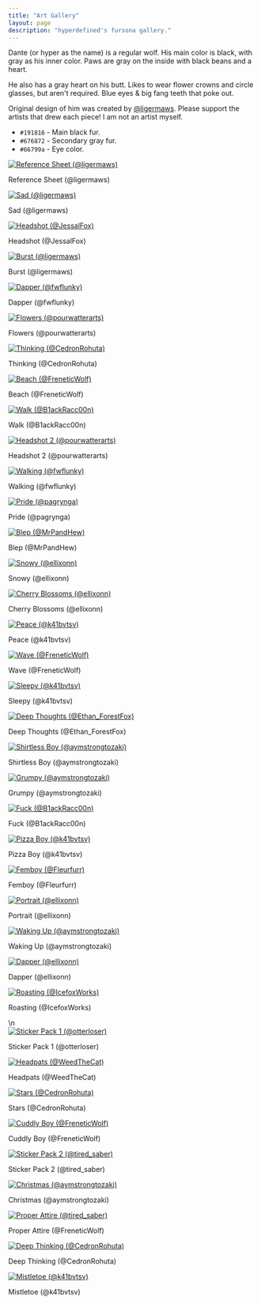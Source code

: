 ```yaml
---
title: "Art Gallery"
layout: page
description: "hyperdefined's fursona gallery."
---
```

<p>Dante (or hyper as the name) is a regular wolf. His main color is black, with gray as his inner color. Paws are gray on the inside with black beans and a heart.</p>
<p>He also has a gray heart on his butt. Likes to wear flower crowns and circle glasses, but aren't required. Blue eyes & big fang teeth that poke out.</p>
<p>Original design of him was created by <a href="https://twitter.com/ligermaws">@ligermaws</a>. Please support the artists that drew each piece! I am not an artist myself. </p>
<ul>
    <li>
        <code>#191816</code> - Main black fur.
    </li>
    <li>
        <code>#676872</code> - Secondary gray fur.
    </li>
    <li>
        <code>#66799a</code> - Eye color.
    </li>
</ul>
<div class="img-gallery">
    <a href="https://hyper.lol/art/ref.png" class="thumbnail">
        <span class="frame deferred">
            <img src="https://hyper.lol/art/ref.png" alt="Reference Sheet (@ligermaws)" />
        </span>
    </a>
    <div class="caption">
        <p>Reference Sheet (@ligermaws)</p>
    </div>
</div>
<div class="img-gallery">
    <a href="https://hyper.lol/art/sad.png" class="thumbnail">
        <span class="frame deferred">
            <img src="https://hyper.lol/art/sad.png" alt="Sad (@ligermaws)" />
        </span>
    </a>
    <div class="caption">
        <p>Sad (@ligermaws)</p>
    </div>
</div>
<div class="img-gallery">
    <a href="https://hyper.lol/art/headshot.png" class="thumbnail">
        <span class="frame deferred">
            <img src="https://hyper.lol/art/headshot.png" alt="Headshot (@JessalFox)" />
        </span>
    </a>
    <div class="caption">
        <p>Headshot (@JessalFox)</p>
    </div>
</div>
<div class="img-gallery">
    <a href="https://hyper.lol/art/burst.png" class="thumbnail">
        <span class="frame deferred">
            <img src="https://hyper.lol/art/burst.png" alt="Burst (@ligermaws)" />
        </span>
    </a>
    <div class="caption">
        <p>Burst (@ligermaws)</p>
    </div>
</div>
<div class="img-gallery">
    <a href="https://hyper.lol/art/dapper.png" class="thumbnail">
        <span class="frame deferred">
            <img src="https://hyper.lol/art/dapper.png" alt="Dapper (@fwflunky)" />
        </span>
    </a>
    <div class="caption">
        <p>Dapper (@fwflunky)</p>
    </div>
</div>
<div class="img-gallery">
    <a href="https://hyper.lol/art/flowers.png" class="thumbnail">
        <span class="frame deferred">
            <img src="https://hyper.lol/art/flowers.png" alt="Flowers (@pourwatterarts)" />
        </span>
    </a>
    <div class="caption">
        <p>Flowers (@pourwatterarts)</p>
    </div>
</div>
<div class="img-gallery">
    <a href="https://hyper.lol/art/thinking.png" class="thumbnail">
        <span class="frame deferred">
            <img src="https://hyper.lol/art/thinking.png" alt="Thinking (@CedronRohuta)" />
        </span>
    </a>
    <div class="caption">
        <p>Thinking (@CedronRohuta)</p>
    </div>
</div>
<div class="img-gallery">
    <a href="https://hyper.lol/art/beach.jpg" class="thumbnail">
        <span class="frame deferred">
            <img src="https://hyper.lol/art/beach.jpg" alt="Beach (@FreneticWolf)" />
        </span>
    </a>
    <div class="caption">
        <p>Beach (@FreneticWolf)</p>
    </div>
</div>
<div class="img-gallery">
    <a href="https://hyper.lol/art/walk.png" class="thumbnail">
        <span class="frame deferred">
            <img src="https://hyper.lol/art/walk.png" alt="Walk (@B1ackRacc00n)" />
        </span>
    </a>
    <div class="caption">
        <p>Walk (@B1ackRacc00n)</p>
    </div>
</div>
<div class="img-gallery">
    <a href="https://hyper.lol/art/headshot-2.png" class="thumbnail">
        <span class="frame deferred">
            <img src="https://hyper.lol/art/headshot-2.png" alt="Headshot 2 (@pourwatterarts)" />
        </span>
    </a>
    <div class="caption">
        <p>Headshot 2 (@pourwatterarts)</p>
    </div>
</div>
<div class="img-gallery">
    <a href="https://hyper.lol/art/walking.png" class="thumbnail">
        <span class="frame deferred">
            <img src="https://hyper.lol/art/walking.png" alt="Walking (@fwflunky)" />
        </span>
    </a>
    <div class="caption">
        <p>Walking (@fwflunky)</p>
    </div>
</div>
<div class="img-gallery">
    <a href="https://hyper.lol/art/pride.png" class="thumbnail">
        <span class="frame deferred">
            <img src="https://hyper.lol/art/pride.png" alt="Pride (@pagrynga)" />
        </span>
    </a>
    <div class="caption">
        <p>Pride (@pagrynga)</p>
    </div>
</div>
<div class="img-gallery">
    <a href="https://hyper.lol/art/blep.jpg" class="thumbnail">
        <span class="frame deferred">
            <img src="https://hyper.lol/art/blep.jpg" alt="Blep (@MrPandHew)" />
        </span>
    </a>
    <div class="caption">
        <p>Blep (@MrPandHew)</p>
    </div>
</div>
<div class="img-gallery">
    <a href="https://hyper.lol/art/snowy.png" class="thumbnail">
        <span class="frame deferred">
            <img src="https://hyper.lol/art/snowy.png" alt="Snowy (@ellixonn)" />
        </span>
    </a>
    <div class="caption">
        <p>Snowy (@ellixonn)</p>
    </div>
</div>
<div class="img-gallery">
    <a href="https://hyper.lol/art/cherry-blossoms.png" class="thumbnail">
        <span class="frame deferred">
            <img src="https://hyper.lol/art/cherry-blossoms.png" alt="Cherry Blossoms (@ellixonn)" />
        </span>
    </a>
    <div class="caption">
        <p>Cherry Blossoms (@ellixonn)</p>
    </div>
</div>
<div class="img-gallery">
    <a href="https://hyper.lol/art/peace.png" class="thumbnail">
        <span class="frame deferred">
            <img src="https://hyper.lol/art/peace.png" alt="Peace (@k41bvtsv)" />
        </span>
    </a>
    <div class="caption">
        <p>Peace (@k41bvtsv)</p>
    </div>
</div>
<div class="img-gallery">
    <a href="https://hyper.lol/art/wave.jpg" class="thumbnail">
        <span class="frame deferred">
            <img src="https://hyper.lol/art/wave.jpg" alt="Wave (@FreneticWolf)" />
        </span>
    </a>
    <div class="caption">
        <p>Wave (@FreneticWolf)</p>
    </div>
</div>
<div class="img-gallery">
    <a href="https://hyper.lol/art/sleepy.png" class="thumbnail">
        <span class="frame deferred">
            <img src="https://hyper.lol/art/sleepy.png" alt="Sleepy (@k41bvtsv)" />
        </span>
    </a>
    <div class="caption">
        <p>Sleepy (@k41bvtsv)</p>
    </div>
</div>
<div class="img-gallery">
    <a href="https://hyper.lol/art/deep-thoughts.png" class="thumbnail">
        <span class="frame deferred">
            <img src="https://hyper.lol/art/deep-thoughts.png" alt="Deep Thoughts (@Ethan_ForestFox)" />
        </span>
    </a>
    <div class="caption">
        <p>Deep Thoughts (@Ethan_ForestFox)</p>
    </div>
</div>
<div class="img-gallery">
    <a href="https://hyper.lol/art/shirtless-boy.jpg" class="thumbnail">
        <span class="frame deferred">
            <img src="https://hyper.lol/art/shirtless-boy.jpg" alt="Shirtless Boy (@aymstrongtozaki)" />
        </span>
    </a>
    <div class="caption">
        <p>Shirtless Boy (@aymstrongtozaki)</p>
    </div>
</div>
<div class="img-gallery">
    <a href="https://hyper.lol/art/grumpy.jpg" class="thumbnail">
        <span class="frame deferred">
            <img src="https://hyper.lol/art/grumpy.jpg" alt="Grumpy (@aymstrongtozaki)" />
        </span>
    </a>
    <div class="caption">
        <p>Grumpy (@aymstrongtozaki)</p>
    </div>
</div>
<div class="img-gallery">
    <a href="https://hyper.lol/art/fuck.jpg" class="thumbnail">
        <span class="frame deferred">
            <img src="https://hyper.lol/art/fuck.jpg" alt="Fuck (@B1ackRacc00n)" />
        </span>
    </a>
    <div class="caption">
        <p>Fuck (@B1ackRacc00n)</p>
    </div>
</div>
<div class="img-gallery">
    <a href="https://hyper.lol/art/pizza.jpg" class="thumbnail">
        <span class="frame deferred">
            <img src="https://hyper.lol/art/pizza.jpg" alt="Pizza Boy (@k41bvtsv)" />
        </span>
    </a>
    <div class="caption">
        <p>Pizza Boy (@k41bvtsv)</p>
    </div>
</div>
<div class="img-gallery">
    <a href="https://hyper.lol/art/femboy.png" class="thumbnail">
        <span class="frame deferred">
            <img src="https://hyper.lol/art/femboy.png" alt="Femboy (@Fleurfurr)" />
        </span>
    </a>
    <div class="caption">
        <p>Femboy (@Fleurfurr)</p>
    </div>
</div>
<div class="img-gallery">
    <a href="https://hyper.lol/art/portrait.png" class="thumbnail">
        <span class="frame deferred">
            <img src="https://hyper.lol/art/portrait.png" alt="Portrait (@ellixonn)" />
        </span>
    </a>
    <div class="caption">
        <p>Portrait (@ellixonn)</p>
    </div>
</div>
<div class="img-gallery">
    <a href="https://hyper.lol/art/waking-up.jpg" class="thumbnail">
        <span class="frame deferred">
            <img src="https://hyper.lol/art/waking-up.jpg" alt="Waking Up (@aymstrongtozaki)" />
        </span>
    </a>
    <div class="caption">
        <p>Waking Up (@aymstrongtozaki)</p>
    </div>
</div>
<div class="img-gallery">
    <a href="https://hyper.lol/art/dapper.jpg" class="thumbnail">
        <span class="frame deferred">
            <img src="https://hyper.lol/art/dapper.jpg" alt="Dapper (@ellixonn)" />
        </span>
    </a>
    <div class="caption">
        <p>Dapper (@ellixonn)</p>
    </div>
</div>
<div class="img-gallery">
    <a href="https://hyper.lol/art/roasting.png" class="thumbnail">
        <span class="frame deferred">
            <img src="https://hyper.lol/art/roasting.png" alt="Roasting (@IcefoxWorks)" />
        </span>
    </a>
    <div class="caption">
        <p>Roasting (@IcefoxWorks)</p>
    </div>\n
</div>
<div class="img-gallery">
    <a href="https://hyper.lol/art/stickers1.png" class="thumbnail">
        <span class="frame deferred">
            <img src="https://hyper.lol/art/stickers1.png" alt="Sticker Pack 1 (@otterloser)" />
        </span>
    </a>
    <div class="caption">
        <p>Sticker Pack 1 (@otterloser)</p>
    </div>
</div>
<div class="img-gallery">
    <a href="https://hyper.lol/art/headpats.jpg" class="thumbnail">
        <span class="frame deferred">
            <img src="https://hyper.lol/art/headpats.jpg" alt="Headpats (@WeedTheCat)" />
        </span>
    </a>
    <div class="caption">
        <p>Headpats (@WeedTheCat)</p>
    </div>
</div>
<div class="img-gallery">
    <a href="https://hyper.lol/art/stars.png" class="thumbnail">
        <span class="frame deferred">
            <img src="https://hyper.lol/art/stars.png" alt="Stars (@CedronRohuta)" />
        </span>
    </a>
    <div class="caption">
        <p>Stars (@CedronRohuta)</p>
    </div>
</div>
<div class="img-gallery">
    <a href="https://hyper.lol/art/cuddly.jpg" class="thumbnail">
        <span class="frame deferred">
            <img src="https://hyper.lol/art/cuddly.jpg" alt="Cuddly Boy (@FreneticWolf)" />
        </span>
    </a>
    <div class="caption">
        <p>Cuddly Boy (@FreneticWolf)</p>
    </div>
</div>
<div class="img-gallery">
    <a href="https://hyper.lol/art/stickers2.png" class="thumbnail">
        <span class="frame deferred">
            <img src="https://hyper.lol/art/stickers2.png" alt="Sticker Pack 2 (@tired_saber)" />
        </span>
    </a>
    <div class="caption">
        <p>Sticker Pack 2 (@tired_saber)</p>
    </div>
</div>
<div class="img-gallery">
    <a href="https://hyper.lol/art/christmas.jpg" class="thumbnail">
        <span class="frame deferred">
            <img src="https://hyper.lol/art/christmas.jpg" alt="Christmas (@aymstrongtozaki)" />
        </span>
    </a>
    <div class="caption">
        <p>Christmas (@aymstrongtozaki)</p>
    </div>
</div>
<div class="img-gallery">
    <a href="https://hyper.lol/art/proper-attire.jpg" class="thumbnail">
        <span class="frame deferred">
            <img src="https://hyper.lol/art/proper-attire.jpg" alt="Proper Attire (@tired_saber)" />
        </span>
    </a>
    <div class="caption">
        <p>Proper Attire (@FreneticWolf)</p>
    </div>
</div>
<div class="img-gallery">
    <a href="https://hyper.lol/art/deep-thinking.png" class="thumbnail">
        <span class="frame deferred">
            <img src="https://hyper.lol/art/deep-thinking.png" alt="Deep Thinking (@CedronRohuta)" />
        </span>
    </a>
    <div class="caption">
        <p>Deep Thinking (@CedronRohuta)</p>
    </div>
</div>
<div class="img-gallery">
    <a href="https://hyper.lol/art/mistletoe.jpg" class="thumbnail">
        <span class="frame deferred">
            <img src="https://hyper.lol/art/mistletoe.jpg" alt="Mistletoe (@k41bvtsv)" />
        </span>
    </a>
    <div class="caption">
        <p>Mistletoe (@k41bvtsv)</p>
    </div>
</div>